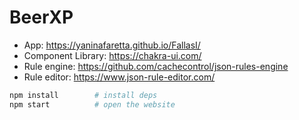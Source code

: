 # BeerXP

- App: https://yaninafaretta.github.io/FallasI/
- Component Library: https://chakra-ui.com/
- Rule engine: https://github.com/cachecontrol/json-rules-engine
- Rule editor: https://www.json-rule-editor.com/

```zsh
npm install        # install deps
npm start          # open the website
```

